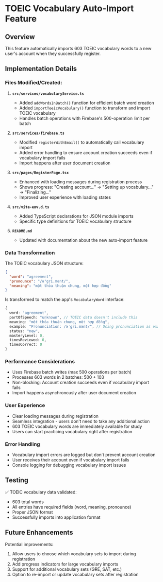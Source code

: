 # TOEIC Vocabulary Auto-Import Feature

## Overview
This feature automatically imports 603 TOEIC vocabulary words to a new user's account when they successfully register.

## Implementation Details

### Files Modified/Created:

1. **`src/services/vocabularyService.ts`**
   - Added `addWordsInBatch()` function for efficient batch word creation
   - Added `importToeicVocabulary()` function to transform and import TOEIC vocabulary
   - Handles batch operations with Firebase's 500-operation limit per batch

2. **`src/services/firebase.ts`**
   - Modified `registerWithEmail()` to automatically call vocabulary import
   - Added error handling to ensure account creation succeeds even if vocabulary import fails
   - Import happens after user document creation

3. **`src/pages/RegisterPage.tsx`**
   - Enhanced with loading messages during registration process
   - Shows progress: "Creating account..." → "Setting up vocabulary..." → "Finalizing..."
   - Improved user experience with loading states

4. **`src/vite-env.d.ts`**
   - Added TypeScript declarations for JSON module imports
   - Specific type definitions for TOEIC vocabulary structure

5. **`README.md`**
   - Updated with documentation about the new auto-import feature

### Data Transformation

The TOEIC vocabulary JSON structure:
```json
{
  "word": "agreement",
  "pronounce": "/ə'gri.mənt/",
  "meaning": "một thỏa thuận chung, một hợp đồng"
}
```

Is transformed to match the app's `VocabularyWord` interface:
```typescript
{
  word: "agreement",
  partOfSpeech: "unknown", // TOEIC data doesn't include this
  meaning: "một thỏa thuận chung, một hợp đồng",
  example: "Pronunciation: /ə'gri.mənt/", // Using pronunciation as example
  status: "new",
  masteryLevel: 0,
  timesReviewed: 0,
  timesCorrect: 0
}
```

### Performance Considerations

- Uses Firebase batch writes (max 500 operations per batch)
- Processes 603 words in 2 batches: 500 + 103
- Non-blocking: Account creation succeeds even if vocabulary import fails
- Import happens asynchronously after user document creation

### User Experience

- Clear loading messages during registration
- Seamless integration - users don't need to take any additional action
- 603 TOEIC vocabulary words are immediately available for study
- Users can start practicing vocabulary right after registration

### Error Handling

- Vocabulary import errors are logged but don't prevent account creation
- User receives their account even if vocabulary import fails
- Console logging for debugging vocabulary import issues

## Testing

✅ TOEIC vocabulary data validated:
- 603 total words
- All entries have required fields (word, meaning, pronounce)
- Proper JSON format
- Successfully imports into application format

## Future Enhancements

Potential improvements:
1. Allow users to choose which vocabulary sets to import during registration
2. Add progress indicators for large vocabulary imports
3. Support for additional vocabulary sets (GRE, SAT, etc.)
4. Option to re-import or update vocabulary sets after registration
